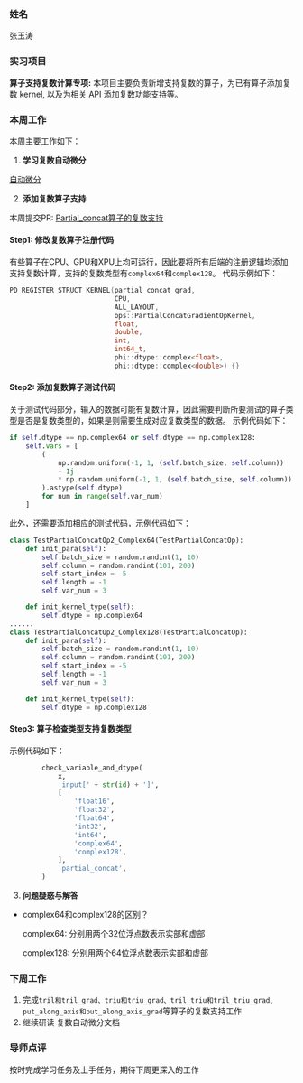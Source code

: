 ### 姓名
张玉涛
### 实习项目
**算子支持复数计算专项:** 本项目主要负责新增支持复数的算子，为已有算子添加复数 kernel, 以及为相关 API 添加复数功能支持等。

### 本周工作
本周主要工作如下：
1. **学习复数自动微分**

[自动微分](https://github.com/PaddlePaddle/community/tree/master/pfcc/paddle-code-reading/complex_autograd "自动微分")

2. **添加复数算子支持**

本周提交PR: [Partial_concat算子的复数支持](https://github.com/PaddlePaddle/Paddle/pull/58336)


####  Step1: 修改复数算子注册代码
有些算子在CPU、GPU和XPU上均可运行，因此要将所有后端的注册逻辑均添加支持复数计算，支持的复数类型有`complex64`和`complex128`。
代码示例如下：
``` C++
PD_REGISTER_STRUCT_KERNEL(partial_concat_grad,
                          CPU,
                          ALL_LAYOUT,
                          ops::PartialConcatGradientOpKernel,
                          float,
                          double,
                          int,
                          int64_t,
                          phi::dtype::complex<float>,
                          phi::dtype::complex<double>) {}
```
####  Step2: 添加复数算子测试代码
关于测试代码部分，输入的数据可能有复数计算，因此需要判断所要测试的算子类型是否是复数类型的，如果是则需要生成对应复数类型的数据。
示例代码如下：
``` python
if self.dtype == np.complex64 or self.dtype == np.complex128:
    self.vars = [
        (
            np.random.uniform(-1, 1, (self.batch_size, self.column))
            + 1j
            * np.random.uniform(-1, 1, (self.batch_size, self.column))
        ).astype(self.dtype)
        for num in range(self.var_num)
    ]
```
此外，还需要添加相应的测试代码，示例代码如下：
``` python
class TestPartialConcatOp2_Complex64(TestPartialConcatOp):
    def init_para(self):
        self.batch_size = random.randint(1, 10)
        self.column = random.randint(101, 200)
        self.start_index = -5
        self.length = -1
        self.var_num = 3

    def init_kernel_type(self):
        self.dtype = np.complex64
......
class TestPartialConcatOp2_Complex128(TestPartialConcatOp):
    def init_para(self):
        self.batch_size = random.randint(1, 10)
        self.column = random.randint(101, 200)
        self.start_index = -5
        self.length = -1
        self.var_num = 3

    def init_kernel_type(self):
        self.dtype = np.complex128
```

####  Step3: 算子检查类型支持复数类型
示例代码如下：
``` python 
        check_variable_and_dtype(
            x,
            'input[' + str(id) + ']',
            [
                'float16',
                'float32',
                'float64',
                'int32',
                'int64',
                'complex64',
                'complex128',
            ],
            'partial_concat',
        )
```

3. **问题疑惑与解答**
* complex64和complex128的区别？

    complex64: 分别用两个32位浮点数表示实部和虚部

    complex128: 分别用两个64位浮点数表示实部和虚部
### 下周工作

1. 完成`tril和tril_grad、triu和triu_grad、tril_triu和tril_triu_grad、put_along_axis和put_along_axis_grad`等算子的复数支持工作
2. 继续研读 复数自动微分文档

### 导师点评
按时完成学习任务及上手任务，期待下周更深入的工作
